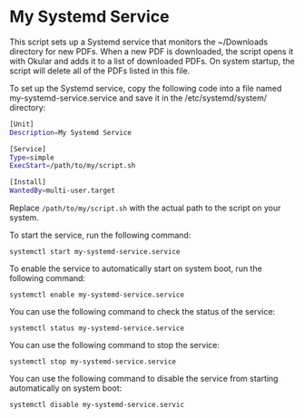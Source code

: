 # My Systemd Service
This script sets up a Systemd service that monitors the ~/Downloads directory for new PDFs. When a new PDF is downloaded, the script opens it with Okular and adds it to a list of downloaded PDFs. On system startup, the script will delete all of the PDFs listed in this file.

To set up the Systemd service, copy the following code into a file named my-systemd-service.service and save it in the /etc/systemd/system/ directory:

```bash
[Unit]
Description=My Systemd Service

[Service]
Type=simple
ExecStart=/path/to/my/script.sh

[Install]
WantedBy=multi-user.target
```
Replace `/path/to/my/script.sh` with the actual path to the script on your system.

To start the service, run the following command:

`systemctl start my-systemd-service.service`

To enable the service to automatically start on system boot, run the following command:

`systemctl enable my-systemd-service.service`

You can use the following command to check the status of the service:

`systemctl status my-systemd-service.service`

You can use the following command to stop the service:

`systemctl stop my-systemd-service.service`

You can use the following command to disable the service from starting automatically on system boot:

`systemctl disable my-systemd-service.servic`
